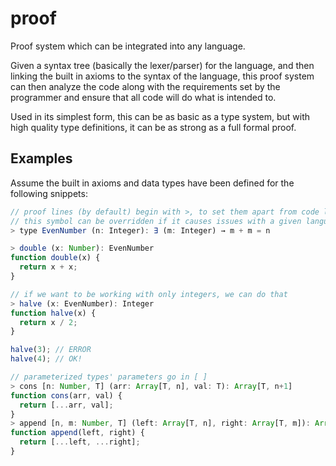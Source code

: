 # proof

Proof system which can be integrated into any language.

Given a syntax tree (basically the lexer/parser) for the language, and then
linking the built in axioms to the syntax of the language, this proof system can
then analyze the code along with the requirements set by the programmer and
ensure that all code will do what is intended to.

Used in its simplest form, this can be as basic as a type system, but with high
quality type definitions, it can be as strong as a full formal proof.

## Examples

Assume the built in axioms and data types have been defined for the following
snippets:

```javascript
// proof lines (by default) begin with >, to set them apart from code lines
// this symbol can be overridden if it causes issues with a given language
> type EvenNumber (n: Integer): ∃ (m: Integer) → m + m = n

> double (x: Number): EvenNumber
function double(x) {
  return x + x;
}

// if we want to be working with only integers, we can do that
> halve (x: EvenNumber): Integer
function halve(x) {
  return x / 2;
}

halve(3); // ERROR
halve(4); // OK!

// parameterized types' parameters go in [ ]
> cons [n: Number, T] (arr: Array[T, n], val: T): Array[T, n+1]
function cons(arr, val) {
  return [...arr, val];
}
> append [n, m: Number, T] (left: Array[T, n], right: Array[T, m]): Array[T, n + m]
function append(left, right) {
  return [...left, ...right];
}
```
